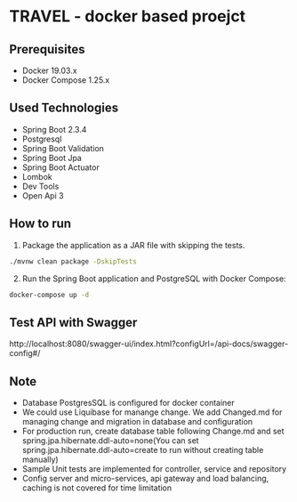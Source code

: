 # TRAVEL - docker based proejct


## Prerequisites

* Docker 19.03.x
* Docker Compose 1.25.x

## Used Technologies

* Spring Boot 2.3.4
* Postgresql
* Spring Boot Validation
* Spring Boot Jpa
* Spring Boot Actuator
* Lombok
* Dev Tools
* Open Api 3


## How to run

1. Package the application as a JAR file with skipping the tests.

```sh
./mvnw clean package -DskipTests
```

2. Run the Spring Boot application and PostgreSQL with Docker Compose:

```sh
docker-compose up -d
```

## Test API with Swagger 
http://localhost:8080/swagger-ui/index.html?configUrl=/api-docs/swagger-config#/

## Note
* Database PostgresSQL is configured for docker container
* We could use Liquibase for manange change. We add Changed.md for managing change and migration in database and configuration
* For production run, create database table following Change.md and set spring.jpa.hibernate.ddl-auto=none(You can set spring.jpa.hibernate.ddl-auto=create to run without creating table manually) 
* Sample Unit tests are implemented for controller, service and repository
* Config server and micro-services, api gateway and load balancing, caching is not covered for time limitation



